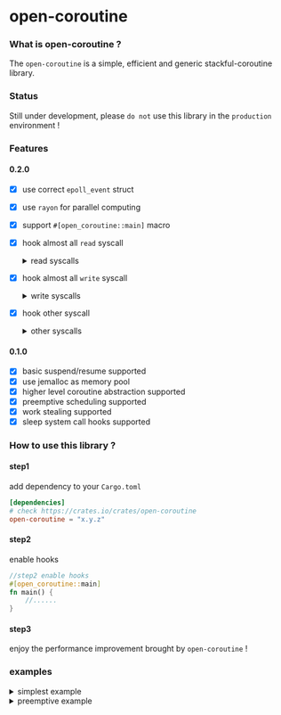 # open-coroutine

### What is open-coroutine ?
The `open-coroutine` is a simple, efficient and generic stackful-coroutine library.

### Status
Still under development, please `do not` use this library in the `production` environment !

### Features
#### 0.2.0
- [x] use correct `epoll_event` struct
- [x] use `rayon` for parallel computing
- [x] support `#[open_coroutine::main]` macro
- [x] hook almost all `read` syscall
  <details><summary>read syscalls</summary>
  
  - [x] recv
  - [x] readv
  - [x] pread
  - [x] preadv
  - [x] recvfrom
  - [x] recvmsg

  </details>

- [x] hook almost all `write` syscall
  <details><summary>write syscalls</summary>

  - [x] send
  - [x] write
  - [x] writev
  - [x] sendto
  - [x] sendmsg
  - [x] pwrite
  - [x] pwritev

  </details>

- [x] hook other syscall
  <details><summary>other syscalls</summary>
  
  - [x] sleep
  - [x] usleep
  - [x] nanosleep
  - [x] connect
  - [x] listen
  - [x] accept
  - [x] shutdown
  - [x] poll
  - [x] select

  </details>

#### 0.1.0
- [x] basic suspend/resume supported
- [x] use jemalloc as memory pool
- [x] higher level coroutine abstraction supported
- [x] preemptive scheduling supported
- [x] work stealing supported
- [x] sleep system call hooks supported

### How to use this library ?

#### step1
add dependency to your `Cargo.toml`
```toml
[dependencies]
# check https://crates.io/crates/open-coroutine
open-coroutine = "x.y.z"
```

#### step2 
enable hooks
```rust
//step2 enable hooks
#[open_coroutine::main]
fn main() {
    //......
}
```

#### step3 
enjoy the performance improvement brought by `open-coroutine` !

### examples
<details><summary>simplest example</summary>

run hello example
```shell
cargo run --example hello
```

code below
```rust
use open_coroutine::co;
use std::os::raw::c_void;
use std::time::Duration;

#[open_coroutine::main]
fn main() {
    co(
        |_yielder, input: Option<&'static mut c_void>| {
            println!("[coroutine1] launched");
            input
        },
        None,
        4096,
    );
    co(
        |_yielder, input: Option<&'static mut c_void>| {
            println!("[coroutine2] launched");
            input
        },
        None,
        4096,
    );
    std::thread::sleep(Duration::from_millis(50));
    println!("scheduler finished successfully!");
}
```

</details>

<details><summary>preemptive example</summary>

Note: not supported for windows

run preemptive example
```shell
cargo run --example preemptive
```

code below
```rust
use open_coroutine::co;
use std::os::raw::c_void;
use std::time::Duration;

#[open_coroutine::main]
fn main() {
    static mut EXAMPLE_FLAG: bool = true;
    let handle = co(
        |_yielder, input: Option<&'static mut i32>| {
            println!("[coroutine1] launched");
            unsafe {
                while EXAMPLE_FLAG {
                    println!("loop");
                    std::thread::sleep(Duration::from_millis(10));
                }
            }
            input
        },
        Some(Box::leak(Box::new(1))),
        4096,
    );
    co(
        |_yielder, input: Option<&'static mut c_void>| {
            println!("[coroutine2] launched");
            unsafe {
              EXAMPLE_FLAG = false;
            }
            input
        },
        None,
        4096,
    );
    let result = handle.join();
    assert_eq!(result.unwrap(), 1);
    unsafe { assert!(!EXAMPLE_FLAG) };
    println!("preemptive schedule finished successfully!");
}
```

</details>
